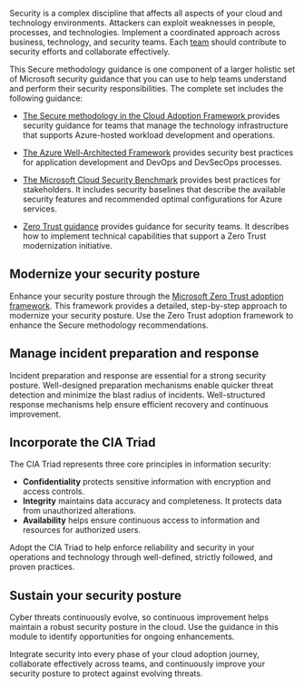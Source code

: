 Security is a complex discipline that affects all aspects of your cloud and technology environments. Attackers can exploit weaknesses in people, processes, and technologies. Implement a coordinated approach across business, technology, and security teams. Each [team](/azure/cloud-adoption-framework/secure/teams-roles) should contribute to security efforts and collaborate effectively.

This Secure methodology guidance is one component of a larger holistic set of Microsoft security guidance that you can use to help teams understand and perform their security responsibilities. The complete set includes the following guidance:

- [The Secure methodology in the Cloud Adoption Framework ](/azure/cloud-adoption-framework/secure/overview) provides security guidance for teams that manage the technology infrastructure that supports Azure-hosted workload development and operations.

- [The Azure Well-Architected Framework](/azure/well-architected/security/) provides security best practices for application development and DevOps and DevSecOps processes.

- [The Microsoft Cloud Security Benchmark](/security/benchmark/azure/) provides best practices for stakeholders. It includes security baselines that describe the available security features and recommended optimal configurations for Azure services.
- [Zero Trust guidance](/security/zero-trust/) provides guidance for security teams. It describes how to implement technical capabilities that support a Zero Trust modernization initiative.

## Modernize your security posture

Enhance your security posture through the [Microsoft Zero Trust adoption framework](/security/zero-trust/adopt/zero-trust-adoption-overview). This framework provides a detailed, step-by-step approach to modernize your security posture. Use the Zero Trust adoption framework to enhance the Secure methodology recommendations.

## Manage incident preparation and response

Incident preparation and response are essential for a strong security posture. Well-designed preparation mechanisms enable quicker threat detection and minimize the blast radius of incidents. Well-structured response mechanisms help ensure efficient recovery and continuous improvement.

## Incorporate the CIA Triad

The CIA Triad represents three core principles in information security:

- **Confidentiality** protects sensitive information with encryption and access controls.
- **Integrity** maintains data accuracy and completeness. It protects data from unauthorized alterations.
- **Availability** helps ensure continuous access to information and resources for authorized users.

Adopt the CIA Triad to help enforce reliability and security in your operations and technology through well-defined, strictly followed, and proven practices.

## Sustain your security posture

Cyber threats continuously evolve, so continuous improvement helps maintain a robust security posture in the cloud. Use the guidance in this module to identify opportunities for ongoing enhancements.

Integrate security into every phase of your cloud adoption journey, collaborate effectively across teams, and continuously improve your security posture to protect against evolving threats.